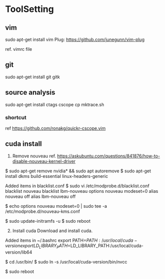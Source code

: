 # ToolSetting

## vim
sudo apt-get install vim
Plug: https://github.com/junegunn/vim-plug

ref. vimrc file

## git
sudo apt-get install git gitk

## source analysis
sudo apt-get install ctags cscope
cp mktrace.sh

### shortcut 
ref https://github.com/ronakg/quickr-cscope.vim

## cuda install
1. Remove nouveau 
ref. https://askubuntu.com/questions/841876/how-to-disable-nouveau-kernel-driver

$ sudo apt-get remove nvidia* && sudo apt autoremove
$ sudo apt-get install dkms build-essential linux-headers-generic

Added items in blacklist.conf
$ sudo vi /etc/modprobe.d/blacklist.conf
blacklist nouveau
blacklist lbm-nouveau
options nouveau modeset=0
alias nouveau off
alias lbm-nouveau off

$ echo options nouveau modeset=0 | sudo tee -a /etc/modprobe.d/nouveau-kms.conf

$ sudo update-initramfs -u
$ sudo reboot

2. Install cuda
Download and install cuda.

Added items in ~/.bashrc
export PATH=$PATH:/usr/local/cuda-version
export LD_LIBRARY_PATH=$LD_LIBRARY_PATH:/usr/local/cuda-version/lib64

$ cd /usr/bin/
$ sudo ln -s /usr/local/cuda-version/bin/nvcc

$ sudo reboot
